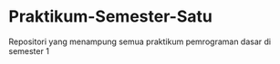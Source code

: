 # Praktikum-Semester-Satu
Repositori yang menampung semua praktikum pemrograman dasar di semester 1
